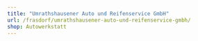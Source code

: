 ```yaml
---
title: "Umrathshausener Auto und Reifenservice GmbH"
url: /frasdorf/umrathshausener-auto-und-reifenservice-gmbh/
shop: Autowerkstatt
---
```


